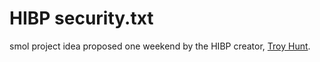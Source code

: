 # HIBP security.txt

smol project idea proposed one weekend by the HIBP creator, [Troy Hunt](https://twitter.com/troyhunt/status/1682982538409828354).